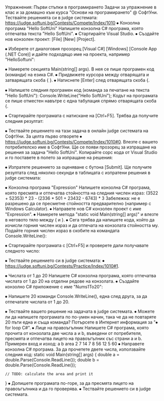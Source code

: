 Упражнения: Първи стъпки в програмирането
Задачи за упражнение в клас и за домашно към курса "Основи на програмирането" @ СофтУни.
Тествайте решенията си в judge системата: https://judge.softuni.bg/Contests/Compete/Index/1010
⦁	Конзолна програма "Hello SoftUni"
Напишете конзолна C# програма, която отпечатва текста "Hello SoftUni".
⦁	Стартирайте Visual Studio.
⦁	Създайте нов конзолен проект: [File] [New]  [Project].
 
⦁	Изберете от диалоговия прозорец [Visual C#]  [Windows]  [Console App (.NET Core)] и дайте подходящо име на проекта, например "HelloSoftuni":
 
⦁	Намерете секцията Main(string[] args). В нея се пише програмен код (команди) на езика C#.
⦁	Придвижете курсора между отварящата и затварящата скоба { }.
⦁	Натиснете [Enter] след отварящата скоба {.
 
⦁	Напишете следния програмен код (команда за печатане на текста "Hello SoftUni"):
Console.WriteLine("Hello SoftUni");
Кодът на програмата се пише отместен навътре с една табулация спрямо отварящата скоба {.
 
⦁	Стартирайте програмата с натискане на [Ctrl+F5]. Трябва да получите следния резултат:

 
⦁	Тествайте решението на тази задача в онлайн judge системата на СофтУни. За целта първо отворете ⦁	https://judge.softuni.bg/Contests/Compete/Index/1010#0. Влезте с вашето потребителско име в СофтУни. Ще се появи прозорец за изпращане на решения за задача "Hello SoftUni". Копирайте сорс кода от Visual Studio и го поставете в полето за изпращане на решения:
 
⦁	Изпратете решението за оценяване с бутона [Submit]. Ще получите резултата след няколко секунди в таблицата с изпратени решения в judge системата:
 
⦁	Конзолна програма "Expression"
Напишете конзолна C# програма, която пресмята и отпечатва стойността на следния числен израз:
(3522 + 52353) * 23 - (2336 * 501 + 23432 - 6743) * 3
Забележка: не е разрешено да се пресметне стойността предварително (например с Windows Calculator).
⦁	Направете нов C# конзолен проект с име "Expression".
⦁	Намерете метода "static void Main(string[] args)" и влезте в неговото тяло между { и }.
⦁	Сега трябва да напишете кода, който да изчисли горния числен израз и да отпечата на конзолата стойността му. Подайте горния числен израз в скобите на командата Console.WriteLine():
 
⦁	Стартирайте програмата с [Ctrl+F5] и проверете дали получавате следното число:
 
⦁	Тествайте решението си в judge системата: ⦁	https://judge.softuni.bg/Contests/Practice/Index/1010#1.
 
⦁	Числата от 1 до 20
Напишете C# конзолна програма, която отпечатва числата от 1 до 20 на отделни редове на конзолата.
⦁	Създайте конзолно C# приложение с име "Nums1To20":
 
⦁	Напишете 20 команди Console.WriteLine(), една след друга, за да отпечатате числата от 1 до 20.
 
⦁	Тествайте вашето решение на задачата в judge системата. 
⦁	Можете ли да напишете програмата по по-умен начин, така че да не повтаряте 20 пъти една и съща команда? Потърсете в Интернет информация за "⦁	for loop C#".
⦁	Лице на правоъгълник
Напишете C# програма, която прочита от конзолата две числа a и b, въведени от потребителя, пресмята и отпечатва лицето на правоъгълник със страни a и b. Примерен вход и изход:
a	b	area
2	7	14
7	8	56
12	5	60
⦁	Направете конзолна C# програма. За да прочетете двете числа, използвайте следния код:
static void Main(string[] args)
{
    double a = double.Parse(Console.ReadLine());
    double b = double.Parse(Console.ReadLine());
            
    // TODO: calculate the area and print it
}
⦁	Допишете програмата по-горе, за да пресмята лицето на правоъгълника и да го проверява.
⦁	Тествайте решението си в judge системата.
